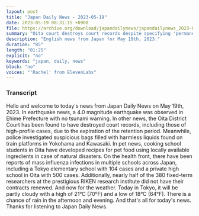 ```yaml
---
layout: post
title: "Japan Daily News - 2023-05-19"
date: 2023-05-19 08:31:15 +0900
file: https://archive.org/download/japandailynews/japandailynews_2023-05-19.mp3
summary: "Oita court destroys court records despite specifying 'permanent preservation', Multiple schools across Japan report mass influenza infections, & more…"
description: "English news from Japan for May 19th, 2023."
duration: "85"
length: "01:25"
explicit: "no"
keywords: "japan, daily, news"
block: "no"
voices: "'Rachel' from ElevenLabs"
---
```


### Transcript

Hello and welcome to today's news from Japan Daily News on May 19th, 2023. In earthquake news, a 4.0 magnitude earthquake was observed in Ehime Prefecture with no tsunami warning. In other news, the Oita District Court has been found to have destroyed court records, including those of high-profile cases, due to the expiration of the retention period. Meanwhile, police investigated suspicious bags filled with harmless liquids found on train platforms in Yokohama and Kawasaki. In pet news, cooking school students in Oita have developed recipes for pet food using locally available ingredients in case of natural disasters. On the health front, there have been reports of mass influenza infections in multiple schools across Japan, including a Tokyo elementary school with 104 cases and a private high school in Oita with 500 cases. Additionally, nearly half of the 380 fixed-term researchers at the prestigious RIKEN research institute did not have their contracts renewed. And now for the weather. Today in Tokyo, it will be partly cloudy with a high of 21°C (70°F) and a low of 18°C (64°F). There is a chance of rain in the afternoon and evening.  And that's all for today's news. Thanks for listening to Japan Daily News.

